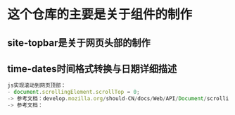 # 这个仓库的主要是关于组件的制作
## site-topbar是关于网页头部的制作  
## time-dates时间格式转换与日期详细描述  
```jsx
js实现滚动到网页顶部：
- document.scrollingElement.scrollTop = 0;
-> 参考文档：develop.mozilla.org/should-CN/docs/Web/API/Document/scrollingElement
-> 参考文档： 

```
